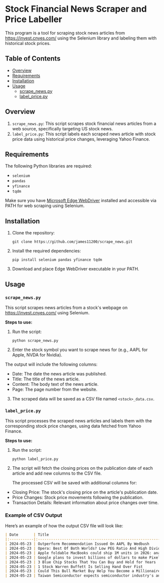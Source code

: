 
# Stock Financial News Scraper and Price Labeller

This program is a tool for scraping stock news articles from https://invest.cnyes.com/ using the Selenium library and labeling them with historical stock prices.

## Table of Contents

- [Overview](#overview)
- [Requirements](#requirements)
- [Installation](#installation)
- [Usage](#usage)
  - [scrape_news.py](#scrape_newspy)
  - [label_price.py](#label_pricepy)

## Overview

1. `scrape_news.py`: This script scrapes stock financial news articles from a web source, specifically targeting US stock news.
2. `label_price.py`: This script labels each scraped news article with stock price data using historical price changes, leveraging Yahoo Finance.

## Requirements

The following Python libraries are required:
- `selenium`
- `pandas`
- `yfinance`
- `tqdm`

Make sure you have [Microsoft Edge WebDriver](https://developer.microsoft.com/en-us/microsoft-edge/tools/webdriver/) installed and accessible via PATH for web scraping using Selenium.

## Installation

1. Clone the repository:
   ```
   git clone https://github.com/james11200/scrape_news.git
   ```

2. Install the required dependencies:
   ```
   pip install selenium pandas yfinance tqdm
   ```

3. Download and place Edge WebDriver executable in your PATH.

## Usage

### `scrape_news.py`

This script scrapes news articles from a stock's webpage on https://invest.cnyes.com/ using Selenium.

**Steps to use:**
1. Run the script:
   ```
   python scrape_news.py
   ```

2. Enter the stock symbol you want to scrape news for (e.g., AAPL for Apple, NVDA for Nvidia).

  The output will include the following columns:

  * Date: The date the news article was published.
  * Title: The title of the news article.
  * Content: The body text of the news article.
  * Page: The page number from the website.

3. The scraped data will be saved as a CSV file named `<stock>_data.csv`.


### `label_price.py`

This script processes the scraped news articles and labels them with the corresponding stock price changes, using data fetched from Yahoo Finance.


**Steps to use:**
1. Run the script:
   ```
   python label_price.py
   ```

2. The script will fetch the closing prices on the publication date of each article and add new columns to the CSV file.

   The processed CSV will be saved with additional columns for:

  * Closing Price: The stock's closing price on the article's publication date.
  * Price Changes: Stock price movements following the publication.
  * Transaction Details: Relevant information about price changes over time.

### Example of CSV Output

Here’s an example of how the output CSV file will look like:

```markdown
| Date       | Title                                                                                          | Content                                                                                                                                                                                                                                                                                                                                                                                                                                                                                                                                                                                                                                                                                                                                                                                                                                                                                                                                                                                                                                                                                        |   Page |
|:-----------|:-----------------------------------------------------------------------------------------------|:-----------------------------------------------------------------------------------------------------------------------------------------------------------------------------------------------------------------------------------------------------------------------------------------------------------------------------------------------------------------------------------------------------------------------------------------------------------------------------------------------------------------------------------------------------------------------------------------------------------------------------------------------------------------------------------------------------------------------------------------------------------------------------------------------------------------------------------------------------------------------------------------------------------------------------------------------------------------------------------------------------------------------------------------------------------------------------------------------|-------:|
| 2024-05-23 | Outperform Recommendation Issued On AAPL By Wedbush                                            | Wedbush analyst issues OUTPERFORM recommendation for AAPL on May 23, 2024 06:15PM ET. The previous analyst recommendation was Outperform. AAPL was trading at $186.88 at issue of the analyst recommendation. The overall analyst consensus : BUY. Current analyst recommendations are : 24 - Buy, 10 - Hold, 2 - Sell recommendations . Historical Analyst Recommendations Latest 10 recommenda ... Full story available on KlickAnalytics.com                                                                                                                                                                                                                                                                                                                                                                                                                                                                                                                                                                                                                                                |      1 |
| 2024-05-23 | Opera: Best Of Both Worlds? Low PEG Ratio And High Dividend Yield                              | Opera Limited is a smaller technology company developing a better web browser for the world, especially gamers, with 300+ million active users. The European Union's promotion of competition in the browser space is boosting Opera's long-term outlook and driving strong business growth. OPRA's low valuation, high-growth rate, and extraordinary 6% dividend yield make it an appealing investment option. Opera Limited ( OPRA ) is a smaller technology company out of Norway, with 600 employees and an equity market cap of $1.15 billion at $13 per share. Each OPRA American Depository Share represents 2 ordinary shares , with the company acting as a subsidiary of Kunlun Tech Limited (with the latter holding more than 50% voting control). The outfit has developed its own web browsers and online software to compete with the big boys of Microsoft ( MSFT ) Edge/Explorer, Alphabet/Google ( GOOGL ) ( GOOG ) Chrome , Apple ( AAPL ) Safari , and not-for-profit Mozilla Firefox . Opera recently renewed its search agreement with Google , in place since 2001.... |      1 |
| 2024-05-23 | Apple foldable MacBooks could ship 1M units in 2026: analyst                                   | More on Apple Apple's Stock Is A Steal At This Price Apple Q2: Smartphone Sales Decline As Global Smartphone Market Grows Apple: Here's My Price Target And WWDC Strategy Humane explores sale after rocky launch of AI wearable device: Bloomberg Apple notches seven straight sessions of gains                                                                                                                                                                                                                                                                                                                                                                                                                                                                                                                                                                                                                                                                                                                                                                                              |      1 |
| 2024-05-23 | Google plans to invest billions of dollars to make Pixel phones in India's Tamil Nadu - report | More on Alphabet Alphabet: Still A Hold Google: A Leader In AI Worth Investing In Google: An Undeniable Leader In AI For better or for worse: AI is changing content licensing and writing Google plans to bring ads in search AI Overviews                                                                                                                                                                                                                                                                                                                                                                                                                                                                                                                                                                                                                                                                                                                                                                                                                                                    |      1 |
| 2024-05-23 | 3 Blue Chip Stocks That You Can Buy and Hold for Years                                         | There are many stocks that you can invest in for the long haul and effectively forget about. These are businesses with robust financials, strong growth prospects, and a lot of stability for investors. They are what you would consider to be blue chip stocks. Three of the best blue chip stocks to buy, whether you're a seasoned investor or new to Wall Street, are Walmart (NYSE: WMT) , Apple (NASDAQ: AAPL) , and Eli Lilly (NYSE: LLY) . Here's a closer look at these stocks to see why they can make for solid investments in the long run. It's hard to imagine a scenario where big-box retailer Walmart isn't a huge force in the future. The company recently released its first-quarter earnings for fiscal 2025, with consolidated revenue of $161.5 billion (for the period ending April 30) rising by 6% year over year.                                                                                                                                                                                                                                                  |      1 |
| 2024-05-23 | 1 Stock Warren Buffett Is Selling Hand Over Fist                                               | Apple (NASDAQ: AAPL) is still Warren Buffett's biggest stock holding within Berkshire Hathaway (NYSE: BRK.A) (NYSE: BRK.B) , but the stake just got a lot smaller. Buffett is selling over 1 million shares per day on average, and Travis Hoium dug into why that might be in the video below. *Stock prices used were end-of-day prices of May 22, 2024. The video was published on May 22, 2024.                                                                                                                                                                                                                                                                                                                                                                                                                                                                                                                                                                                                                                                                                            |      1 |
| 2024-05-23 | Could This Bull Market Buy Help You Become a Millionaire?                                      | Apple (NASDAQ: AAPL) has helped many investors become millionaires or at least generate a significant amount of wealth over the years. The maker of the iPhone, Mac, and other popular products has grown earnings over time, and that's prompted share-price performance. For example, Apple, including dividend payments, has climbed more than 900% over the past decade. In recent times, though, declining demand from China has weighed on earnings growth, and investors have seen Apple as slower than other tech companies to invest in the high-growth area of artificial intelligence (AI). As a result, the tech giant's shares have lagged behind; this year, they've hardly changed so far. Still, Apple over time has proven it's a growth company you can count on, and a top buy during bull markets and beyond. So could this bull market buy help you become a millionaire in the coming years as it's done for others in the past? Let's find out.                                                                                                                         |      1 |
| 2024-05-23 | Taiwan Semiconductor expects semiconductor industry's annual growth to reach 10% - report      | More on Taiwan Semiconductor TSMC: Derisking China Invasion Threats Taiwan Semiconductor: Breaking Major Upside Levels (Technical Analysis) Taiwan Semiconductor: Tracking A Trailing-Edge Semiconductor Slowdown TSMC, ASML could remotely shut down Taiwan chip machines if China invades: report Apple COO visits Taiwan Semiconductor to secure advanced tech for AI chips: report                                                                                                                                                                              
